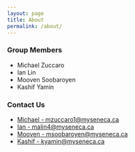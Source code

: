 ```yaml
---
layout: page
title: About
permalink: /about/
---
```


### Group Members

<ul>
<li>Michael Zuccaro</li>
<li>Ian Lin</li>
<li>Mooven Soobaroyen</li>
<li>Kashif Yamin</li>
</ul>

### Contact Us

<ul>
<li><a href="mailto:mzuccaro1@myseneca.ca">Michael - mzuccaro1@myseneca.ca</a></li>
<li><a href="mailto:malin4@myseneca.ca">Ian - malin4@myseneca.ca</a></li>
<li><a href="mailto:msoobaroyen@myseneca.ca">Mooven - msoobaroyen@myseneca.ca</a></li>
<li><a href="mailto:kyamin@myseneca.ca">Kashif - kyamin@myseneca.ca</a></li>
</ul>
